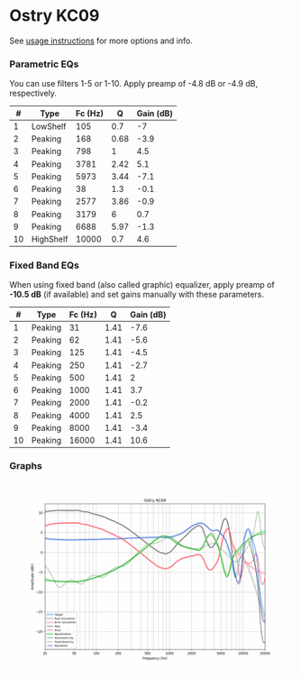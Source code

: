 # Ostry KC09
See [usage instructions](https://github.com/jaakkopasanen/AutoEq#usage) for more options and info.

### Parametric EQs
You can use filters 1-5 or 1-10. Apply preamp of -4.8 dB or -4.9 dB, respectively.

|   # | Type      |   Fc (Hz) |    Q |   Gain (dB) |
|-----|-----------|-----------|------|-------------|
|   1 | LowShelf  |       105 | 0.7  |        -7   |
|   2 | Peaking   |       168 | 0.68 |        -3.9 |
|   3 | Peaking   |       798 | 1    |         4.5 |
|   4 | Peaking   |      3781 | 2.42 |         5.1 |
|   5 | Peaking   |      5973 | 3.44 |        -7.1 |
|   6 | Peaking   |        38 | 1.3  |        -0.1 |
|   7 | Peaking   |      2577 | 3.86 |        -0.9 |
|   8 | Peaking   |      3179 | 6    |         0.7 |
|   9 | Peaking   |      6688 | 5.97 |        -1.3 |
|  10 | HighShelf |     10000 | 0.7  |         4.6 |

### Fixed Band EQs
When using fixed band (also called graphic) equalizer, apply preamp of **-10.5 dB** (if available) and set gains manually with these parameters.

|   # | Type    |   Fc (Hz) |    Q |   Gain (dB) |
|-----|---------|-----------|------|-------------|
|   1 | Peaking |        31 | 1.41 |        -7.6 |
|   2 | Peaking |        62 | 1.41 |        -5.6 |
|   3 | Peaking |       125 | 1.41 |        -4.5 |
|   4 | Peaking |       250 | 1.41 |        -2.7 |
|   5 | Peaking |       500 | 1.41 |         2   |
|   6 | Peaking |      1000 | 1.41 |         3.7 |
|   7 | Peaking |      2000 | 1.41 |        -0.2 |
|   8 | Peaking |      4000 | 1.41 |         2.5 |
|   9 | Peaking |      8000 | 1.41 |        -3.4 |
|  10 | Peaking |     16000 | 1.41 |        10.6 |

### Graphs
![](./Ostry%20KC09.png)
